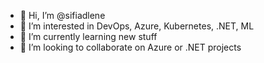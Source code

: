- 	:ghost: Hi, I’m @sifiadlene
- :dart: I’m interested in DevOps, Azure, Kubernetes, .NET, ML
- 🌱 I’m currently learning new stuff 
- 💞️ I’m looking to collaborate on Azure or .NET projects

<!---
sifiadlene/sifiadlene is a ✨ special ✨ repository because its `README.md` (this file) appears on your GitHub profile.
You can click the Preview link to take a look at your changes.
--->
